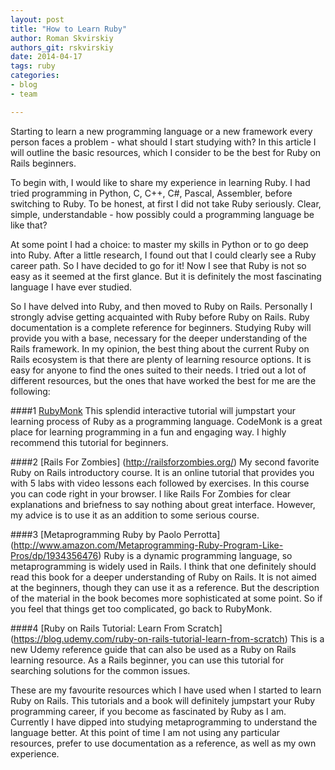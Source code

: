 ```yaml
---
layout: post
title: "How to Learn Ruby"
author: Roman Skvirskiy
authors_git: rskvirskiy
date: 2014-04-17
tags: ruby
categories:
- blog
- team

---
```


Starting to learn a new programming language or a new framework every person faces a problem - what should I start studying with? In this article I will outline the basic resources, which I consider to be the best for Ruby on Rails beginners.

<!--cut-->

To begin with, I would like to share my experience in learning Ruby. I had tried programming in Python, C, C++, C#, Pascal, Assembler, before switching to Ruby. To be honest, at first I did not take Ruby seriously. Clear, simple, understandable - how possibly could a programming language be like that? 

At some point I had a choice: to master my skills in Python or to go deep into Ruby. After a little research, I found out that I could clearly see a Ruby career path. So I have decided to go for it! Now I see that Ruby is not so easy as it seemed at the first glance. But it is definitely the most fascinating language I have ever studied. 

So I have delved into Ruby, and then moved to Ruby on Rails. Personally I strongly advise getting acquainted with Ruby before Ruby on Rails. Ruby documentation is a complete reference for beginners. Studying Ruby will provide you with a base, necessary for the deeper understanding of the Rails framework. In my opinion, the best thing about the current Ruby on Rails ecosystem is that there are plenty of learning resource options. It is easy for anyone to find the ones suited to their needs. I tried out a lot of different resources, but the ones that have worked the best for me are the following:

####1 [RubyMonk](https://rubymonk.com/learning/books/1-ruby-primer/)
This splendid interactive tutorial will jumpstart your learning process of Ruby as a programming language. CodeMonk is a great place for learning programming in a fun and engaging way. I highly recommend this tutorial for beginners.

####2 [Rails For Zombies] (http://railsforzombies.org/) 
My second favorite Ruby on Rails introductory course. It is an online tutorial that provides you with 5 labs with video lessons each followed by exercises. In this course you can code right in your browser. I like Rails For Zombies for clear explanations and briefness to say nothing about great interface. However, my advice is to use it as an addition to some serious course. 

####3 [Metaprogramming Ruby by Paolo Perrotta] (http://www.amazon.com/Metaprogramming-Ruby-Program-Like-Pros/dp/1934356476) 
Ruby is a dynamic programming language, so metaprogramming is widely used in Rails. I think that one definitely should read this book for a deeper understanding of Ruby on Rails. It is not aimed at the beginners, though they can use it as a reference. But the description of the material in the book becomes more sophisticated at some point. So if you feel that things get too complicated, go back to RubyMonk. 

####4 [Ruby on Rails Tutorial: Learn From Scratch] (https://blog.udemy.com/ruby-on-rails-tutorial-learn-from-scratch) This is a new Udemy reference guide that can also be used as a Ruby on Rails learning resource. As a Rails beginner, you can use this tutorial for searching solutions for the common issues. 

These are my favourite resources which I have used when I started to learn Ruby on Rails. This tutorials and a book will definitely jumpstart your Ruby programming career, if you become as fascinated by Ruby as I am. Currently I have dipped into studying metaprogramming to understand the language better. At this point of time I am not using any particular resources, prefer to use documentation as a reference, as well as my own experience. 
